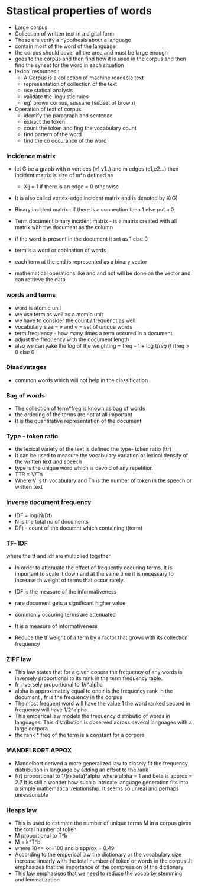 # Stastical properties of words

- Large corpus
- Collection of written text in a digital form
- These are verify a hypothesis about a language
- contain most of the word of the language
- the corpus should cover all the area and must be large enough
- goes to the corpus and then find how it is used in the corpus and then find the synset for the word in each situation
-  lexical resources :
    - A Corpus is a collection of machine readable text
    - representation of collection of the text
    - use statical analysis
    - validate the linguistic rules
    - eg) brown corpus, sussane (subset of brown)
- Operation of text of corpus
  - identify the paragraph and sentence 
  - extract the token
  - count the token and fing the vocabulary count
  - find pattern of the word
  - find the co occurance of the word

### Incidence matrix

- let G be a grapb with n vertices (v1,v1..) and m edges (e1,e2...) then incident matrix is size of m*n defined as

  - Xij = 1 if there is an edge
        = 0 otherwise
- It is also called vertex-edge incident matrix and is denoted by X(G)

- Binary incident matrix : if there is a connection then 1 else put a 0
- Term document binary incident matrix - is a matrix created with all matrix with the document as the column
- if the word is present in the document it set as 1 else 0

- term is a word or cobination of words
- each term at the end is represented as a binary vector
- mathematical operations like and and not will be done on the vector and can retrieve the data

### words and terms 
- word is atomic unit 
- we use term as well as a atomic unit 
- we have to consider the count / frequenct as well 
- vocabulary size = v and v = set of unique words
- term frequency - how many times a term occured in a document
- adjust the frequency with the document length
- also we can yake the log of the weighting = freq - 1 + log t*freq if t*freq > 0 else 0

### Disadvatages
- common words which will not help in the classification 
### Bag of words
- The collection of term*freq is known as bag of words
- the ordering of the terms are not at all important
- It is the quantitative representation of the document

### Type - token ratio

- the lexical variety of the text is defined the type- token ratio (ttr)
- It can be used to measure the vocabulary variation or lexical density of the written text and speech 
- type is the unique word which is devoid of any repetition 
- TTR = V/Tn
- Where V is th vocabulary and Tn is the number of token in the speech or written text

### Inverse document frequency
- IDF = log(N/Df)
- N is the total no of documents
- DFt - count of the documnt which containing t(term)

### TF- IDF
where the tf and idf are multiplied together

- In order to attenuate the effect of frequently occuring terms, It is important to scale it down and at the same time it is necessary to increase th weight of terms that occur rarely.

- IDF is the measure of the informativeness
- rare document gets a significant higher value
- commonly occuring terms are attenuated
- It is a measure of informativeness
- Reduce the tf weight of a term by a factor that grows with its collection frequency


### ZIPF law
- This law states that for a given copora the frequency of any words is inversely proportional to its rank in the term frequency table.
- fr inversely proportional to 1/r^alpha
- alpha is approximately equal to one r is the frequency rank in the document , fr is the frequency in the corpus
- The most frequent word will have the value 1 the word ranked second in frequency will have 1/2^alpha ...
- This emperical law models the frequency distributio of words in languages. This distribution is observed across several languages with a large corpora
- the rank * freq of the term is a constant for a corpora

### MANDELBORT APPOX
- Mandelbort derived a more generalized law to closely fit the frequency distribution in language by adding an offset to the rank
- f(r) proportional to 1/(r+beta)^alpha where alpha = 1 and beta is approx = 2.7 It is still a wonder how such a intricate language generation fits into a simple mathematical relationship. It seems so unreal and perhaps unreasonable

### Heaps law
- This is used to estimate the number of unique terms M in a corpus given the total number of token
- M proportional to T^b 
- M = k*T^b
- where 10<= k<=100 and b approx = 0.49 
- According to the emperical law the dictionary or the vocabulary size increase linearly with the total number of token or words in the corpus .It emphasizes that the importance of the compression of the dictionary
- This law emphasises that we need to reduce the vocab by stemming and lemmatization



